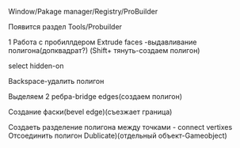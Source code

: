 Window/Pakage manager/Registry/ProBuilder

Появится раздел Tools/Probuilder

1 Работа с пробиллдером
Extrude faces -выдавливание полигона(допквадрат?)
(Shift+ тянуть-создаем полигон)

select hidden-on

Backspace-удалить полигон

Выделяем 2 ребра-bridge edges(создаем полигон)

Создание фаски(bevel edge)(съезжает граница)

Создаеть разделение полигона между точками - connect vertixes
Отсоединить полигон  Dublicate)(отдельный объект-Gameobject)